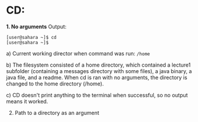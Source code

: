 # CD:
**1. No arguments**
Output:
```
[user@sahara ~]$ cd
[user@sahara ~]$
```

a) Current working director when command was run:
```/home```

b) The filesystem consisted of a home directory, which contained a lecture1 subfolder (containing a messages directory with some files), a java binary, a java file, and a readme. When cd is ran with no arguments, the directory is changed to the home directory (/home).

c) CD doesn't print anything to the terminal when successful, so no output means it worked.

2. Path to a directory as an argument
   
